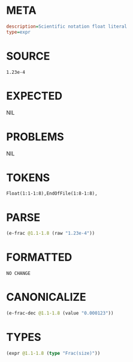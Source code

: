 # META
~~~ini
description=Scientific notation float literal
type=expr
~~~
# SOURCE
~~~roc
1.23e-4
~~~
# EXPECTED
NIL
# PROBLEMS
NIL
# TOKENS
~~~zig
Float(1:1-1:8),EndOfFile(1:8-1:8),
~~~
# PARSE
~~~clojure
(e-frac @1.1-1.8 (raw "1.23e-4"))
~~~
# FORMATTED
~~~roc
NO CHANGE
~~~
# CANONICALIZE
~~~clojure
(e-frac-dec @1.1-1.8 (value "0.000123"))
~~~
# TYPES
~~~clojure
(expr @1.1-1.8 (type "Frac(size)"))
~~~
